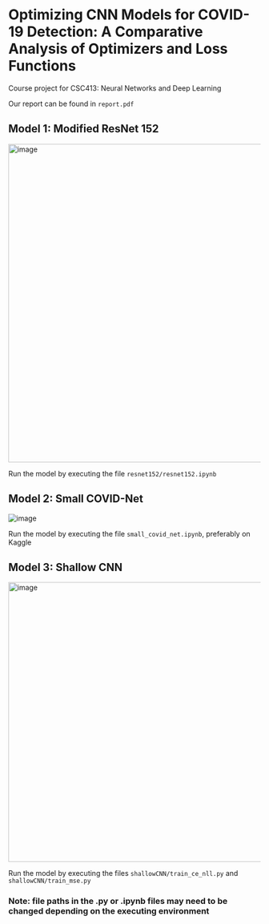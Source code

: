 # Optimizing CNN Models for COVID-19 Detection: A Comparative Analysis of Optimizers and Loss Functions
 Course project for CSC413: Neural Networks and Deep Learning

Our report can be found in `report.pdf`

## Model 1: Modified ResNet 152
<img width="635" alt="image" src="https://user-images.githubusercontent.com/32078486/233146058-6df2ce5a-bf2a-432d-89e7-133792d535be.png">

Run the model by executing the file `resnet152/resnet152.ipynb` 

## Model 2: Small COVID-Net
![image](https://user-images.githubusercontent.com/32078486/233145939-3c3c7498-67ad-45c9-9136-9ab5e1a16098.png)

Run the model by executing the file `small_covid_net.ipynb`, preferably on Kaggle

## Model 3: Shallow CNN
<img width="558" alt="image" src="https://user-images.githubusercontent.com/32078486/233146128-b10bb290-8d21-445a-b36f-2fc47ffa5488.png">

Run the model by executing the files `shallowCNN/train_ce_nll.py` and `shallowCNN/train_mse.py`

### Note: file paths in the .py or .ipynb files may need to be changed depending on the executing environment
